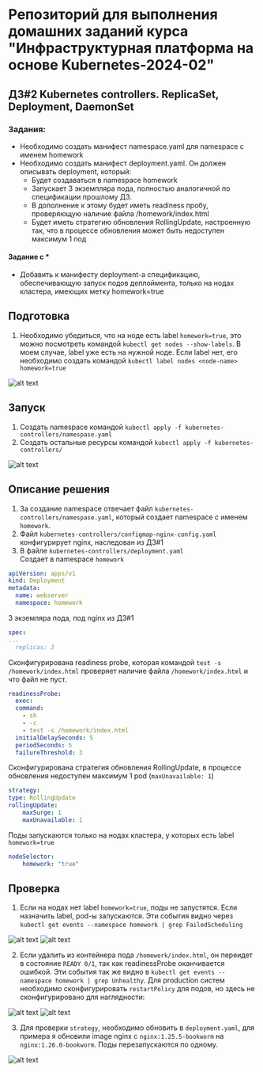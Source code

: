 # Репозиторий для выполнения домашних заданий курса "Инфраструктурная платформа на основе Kubernetes-2024-02" 

## ДЗ#2 Kubernetes controllers. ReplicaSet, Deployment, DaemonSet  

### Задания:
- Необходимо создать манифест namespace.yaml для namespace с именем homework
- Необходимо создать манифест deployment.yaml. Он должен описывать deployment, который:
    - Будет создаваться в namespace homework
    - Запускает 3 экземпляра пода, полностью аналогичной по спецификации прошлому ДЗ.
    - В дополнение к этому будет иметь readiness пробу, проверяющую наличие файла /homework/index.html
    - Будет иметь стратегию обновления RollingUpdate, настроенную так, что в процессе обновления может быть недоступен максимум 1 под

#### Задание с *
- Добавить к манифесту deployment-а спецификацию, обеспечивающую запуск подов деплоймента, только на нодах кластера, имеющих метку homework=true

## Подготовка
1. Необходимо убедиться, что на ноде есть label `homework=true`, это можно посмотреть командой `kubectl get nodes --show-labels`. В моем случае, label уже есть на нужной ноде. Если label нет, его необходимо создать командой `kubectl label nodes <node-name> homework=true`  

![alt text](./img/image.png)  

## Запуск 
1. Создать namespace командой `kubectl apply -f kubernetes-controllers/namespase.yaml`
2. Создать остальные ресурсы командой `kubectl apply -f kubernetes-controllers/`

![alt text](./img/image2.png)

## Описание решения
1. За создание namespace отвечает файл `kubernetes-controllers/namespase.yaml`, который создает namespace с именем `homework`.
2. Файл `kubernetes-controllers/configmap-nginx-config.yaml` конфигурирует nginx, наследован из Д3#1
3. В файле `kubernetes-controllers/deployment.yaml`  
Создает в namespace `homework`  

```yaml
apiVersion: apps/v1
kind: Deployment
metadata:
  name: webserver
  namespace: homework
```

3 экземляра пода, под nginx из ДЗ#1

```yaml
spec:
...
  replicas: 3
```

Сконфигурирована readiness probe, которая командой `test -s /homework/index.html` проверяет наличие файла `/homework/index.html` и что файл не пуст.

```yaml
readinessProbe:
  exec:
  command:
    - sh
    - -c
    - test -s /homework/index.html
  initialDelaySeconds: 5
  periodSeconds: 5
  failureThreshold: 3
```

Сконфигурирована стратегия обновления RollingUpdate, в процессе обновления недоступен максимум 1 pod (`maxUnavailable: 1`)

```yaml
strategy:
type: RollingUpdate
rollingUpdate:
    maxSurge: 1
    maxUnavailable: 1
```

Поды запускаются только на нодах кластера, у которых есть label `homework=true`

```yaml
nodeSelector:
    homework: "true"
```

## Проверка
1. Если на нодах нет label `homework=true`, поды не запустятся. Если назначить label, pod-ы запускаются. Эти события видно через `kubectl get events --namespace homework | grep FailedScheduling`

![alt text](./img/image3.png)
![alt text](./img/image5.png)

2. Если удалить из контейнера пода `/homework/index.html`, он переидет в состояние `READY 0/1`, так как readinessProbe оканчивается ошибкой. Эти события так же видно в `kubectl get events --namespace homework | grep Unhealthy`. Для production систем необходимо сконфигурировать `restartPolicy` для подов, но здесь не сконфигурировано для наглядности:

![alt text](./img/image4.png)
![alt text](./img/image6.png)

3. Для проверки `strategy`, необходимо обновить в `deployment.yaml`, для примера я обновили image nginx с `nginx:1.25.5-bookworm` на `nginx:1.26.0-bookworm`. Поды перезапускаются по одному.

![alt text](./img/image7.png)